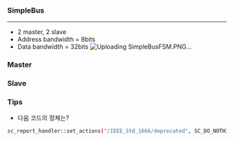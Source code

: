 ### SimpleBus
------------
- 2 master, 2 slave
- Address bandwidth = 8bits
- Data bandwidth = 32bits
![Uploading SimpleBusFSM.PNG…]()


### Master


### Slave


### Tips
- 다음 코드의 정체는?
```bash
sc_report_handler::set_actions("/IEEE_Std_1666/deprecated", SC_DO_NOTHING);
```
